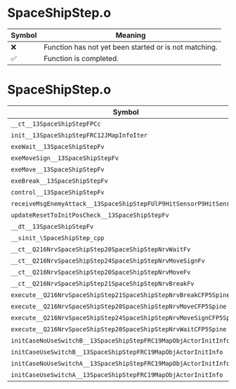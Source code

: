# SpaceShipStep.o
| Symbol | Meaning 
| ------------- | ------------- 
| :x: | Function has not yet been started or is not matching. 
| :white_check_mark: | Function is completed. 


# SpaceShipStep.o
| Symbol | Decompiled? |
| ------------- | ------------- |
| `__ct__13SpaceShipStepFPCc` | :x: |
| `init__13SpaceShipStepFRC12JMapInfoIter` | :x: |
| `exeWait__13SpaceShipStepFv` | :x: |
| `exeMoveSign__13SpaceShipStepFv` | :x: |
| `exeMove__13SpaceShipStepFv` | :x: |
| `exeBreak__13SpaceShipStepFv` | :x: |
| `control__13SpaceShipStepFv` | :x: |
| `receiveMsgEnemyAttack__13SpaceShipStepFUlP9HitSensorP9HitSensor` | :x: |
| `updateResetToInitPosCheck__13SpaceShipStepFv` | :x: |
| `__dt__13SpaceShipStepFv` | :x: |
| `__sinit_\SpaceShipStep_cpp` | :x: |
| `__ct__Q216NrvSpaceShipStep20SpaceShipStepNrvWaitFv` | :x: |
| `__ct__Q216NrvSpaceShipStep24SpaceShipStepNrvMoveSignFv` | :x: |
| `__ct__Q216NrvSpaceShipStep20SpaceShipStepNrvMoveFv` | :x: |
| `__ct__Q216NrvSpaceShipStep21SpaceShipStepNrvBreakFv` | :x: |
| `execute__Q216NrvSpaceShipStep21SpaceShipStepNrvBreakCFP5Spine` | :x: |
| `execute__Q216NrvSpaceShipStep20SpaceShipStepNrvMoveCFP5Spine` | :x: |
| `execute__Q216NrvSpaceShipStep24SpaceShipStepNrvMoveSignCFP5Spine` | :x: |
| `execute__Q216NrvSpaceShipStep20SpaceShipStepNrvWaitCFP5Spine` | :x: |
| `initCaseNoUseSwitchB__13SpaceShipStepFRC19MapObjActorInitInfo` | :x: |
| `initCaseUseSwitchB__13SpaceShipStepFRC19MapObjActorInitInfo` | :x: |
| `initCaseNoUseSwitchA__13SpaceShipStepFRC19MapObjActorInitInfo` | :x: |
| `initCaseUseSwitchA__13SpaceShipStepFRC19MapObjActorInitInfo` | :x: |
